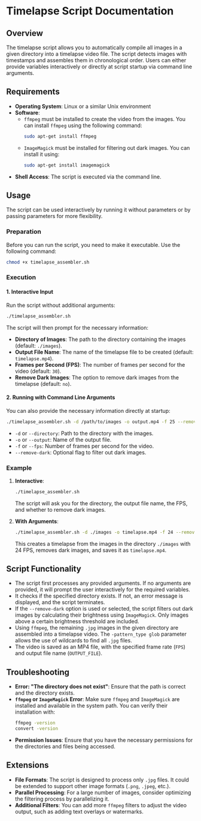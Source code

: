 # Timelapse Script Documentation

## Overview

The timelapse script allows you to automatically compile all images in a given directory into a timelapse video file. The script detects images with timestamps and assembles them in chronological order. Users can either provide variables interactively or directly at script startup via command line arguments.

## Requirements

- **Operating System**: Linux or a similar Unix environment
- **Software**:
  - `ffmpeg` must be installed to create the video from the images. You can install `ffmpeg` using the following command:
    ```bash
    sudo apt-get install ffmpeg
    ```
  - `ImageMagick` must be installed for filtering out dark images. You can install it using:
    ```bash
    sudo apt-get install imagemagick
    ```
- **Shell Access**: The script is executed via the command line.

## Usage

The script can be used interactively by running it without parameters or by passing parameters for more flexibility.

### Preparation

Before you can run the script, you need to make it executable. Use the following command:
```bash
chmod +x timelapse_assembler.sh
```

### Execution

#### 1. Interactive Input

Run the script without additional arguments:
```bash
./timelapse_assembler.sh
```
The script will then prompt for the necessary information:
- **Directory of Images**: The path to the directory containing the images (default: `./images`).
- **Output File Name**: The name of the timelapse file to be created (default: `timelapse.mp4`).
- **Frames per Second (FPS)**: The number of frames per second for the video (default: `30`).
- **Remove Dark Images**: The option to remove dark images from the timelapse (default: `no`).

#### 2. Running with Command Line Arguments

You can also provide the necessary information directly at startup:
```bash
./timelapse_assembler.sh -d /path/to/images -o output.mp4 -f 25 --remove-dark
```
- `-d` or `--directory`: Path to the directory with the images.
- `-o` or `--output`: Name of the output file.
- `-f` or `--fps`: Number of frames per second for the video.
- `--remove-dark`: Optional flag to filter out dark images.

### Example

1. **Interactive**:
   ```bash
   ./timelapse_assembler.sh
   ```
   The script will ask you for the directory, the output file name, the FPS, and whether to remove dark images.

2. **With Arguments**:
   ```bash
   ./timelapse_assembler.sh -d ./images -o timelapse.mp4 -f 24 --remove-dark
   ```
   This creates a timelapse from the images in the directory `./images` with 24 FPS, removes dark images, and saves it as `timelapse.mp4`.

## Script Functionality

- The script first processes any provided arguments. If no arguments are provided, it will prompt the user interactively for the required variables.
- It checks if the specified directory exists. If not, an error message is displayed, and the script terminates.
- If the `--remove-dark` option is used or selected, the script filters out dark images by calculating their brightness using `ImageMagick`. Only images above a certain brightness threshold are included.
- Using `ffmpeg`, the remaining `.jpg` images in the given directory are assembled into a timelapse video. The `-pattern_type glob` parameter allows the use of wildcards to find all `.jpg` files.
- The video is saved as an MP4 file, with the specified frame rate (`FPS`) and output file name (`OUTPUT_FILE`).

## Troubleshooting

- **Error: "The directory does not exist"**: Ensure that the path is correct and the directory exists.
- **`ffmpeg` or `ImageMagick` Error**: Make sure `ffmpeg` and `ImageMagick` are installed and available in the system path. You can verify their installation with:
  ```bash
  ffmpeg -version
  convert -version
  ```
- **Permission Issues**: Ensure that you have the necessary permissions for the directories and files being accessed.

## Extensions
- **File Formats**: The script is designed to process only `.jpg` files. It could be extended to support other image formats (`.png`, `.jpeg`, etc.).
- **Parallel Processing**: For a large number of images, consider optimizing the filtering process by parallelizing it.
- **Additional Filters**: You can add more `ffmpeg` filters to adjust the video output, such as adding text overlays or watermarks.

